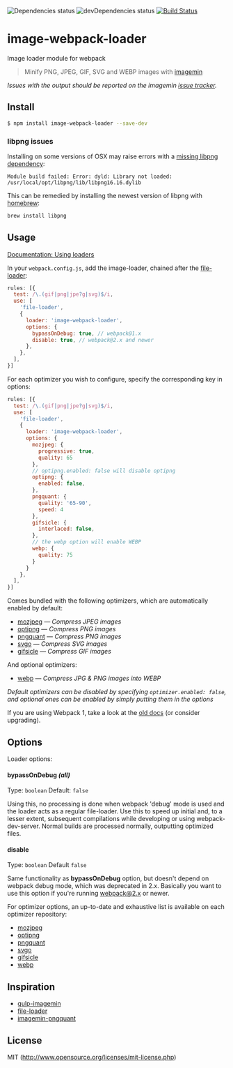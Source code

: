 ![Dependencies status](https://david-dm.org/tcoopman/image-webpack-loader/status.svg)
![devDependencies status](https://david-dm.org/tcoopman/image-webpack-loader/dev-status.svg)
[![Build Status](https://travis-ci.org/tcoopman/image-webpack-loader.svg?branch=master)](https://travis-ci.org/tcoopman/image-webpack-loader)
# image-webpack-loader

Image loader module for webpack

> Minify PNG, JPEG, GIF, SVG and WEBP images with [imagemin](https://github.com/kevva/imagemin)

*Issues with the output should be reported on the imagemin [issue tracker](https://github.com/kevva/imagemin/issues).*

## Install

```sh
$ npm install image-webpack-loader --save-dev
```

### libpng issues

Installing on some versions of OSX may raise errors with a [missing libpng dependency](https://github.com/tcoopman/image-webpack-loader/issues/51#issuecomment-273597313): 
```
Module build failed: Error: dyld: Library not loaded: /usr/local/opt/libpng/lib/libpng16.16.dylib
```
This can be remedied by installing the newest version of libpng with [homebrew](http://brew.sh/):

```sh
brew install libpng
```

## Usage

[Documentation: Using loaders](https://webpack.js.org/concepts/loaders/)

In your `webpack.config.js`, add the image-loader, chained after the [file-loader](https://github.com/webpack/file-loader):

```js
rules: [{
  test: /\.(gif|png|jpe?g|svg)$/i,
  use: [
    'file-loader',
    {
      loader: 'image-webpack-loader',
      options: {
        bypassOnDebug: true, // webpack@1.x
        disable: true, // webpack@2.x and newer
      },
    },
  ],
}]
```

For each optimizer you wish to configure, specify the corresponding key in options:

```js
rules: [{
  test: /\.(gif|png|jpe?g|svg)$/i,
  use: [
    'file-loader',
    {
      loader: 'image-webpack-loader',
      options: {
        mozjpeg: {
          progressive: true,
          quality: 65
        },
        // optipng.enabled: false will disable optipng
        optipng: {
          enabled: false,
        },
        pngquant: {
          quality: '65-90',
          speed: 4
        },
        gifsicle: {
          interlaced: false,
        },
        // the webp option will enable WEBP
        webp: {
          quality: 75
        }
      }
    },
  ],
}]
```

Comes bundled with the following optimizers, which are automatically enabled by default:

- [mozjpeg](https://github.com/imagemin/imagemin-mozjpeg) — *Compress JPEG images*
- [optipng](https://github.com/kevva/imagemin-optipng) — *Compress PNG images*
- [pngquant](https://github.com/imagemin/imagemin-pngquant) — *Compress PNG images*
- [svgo](https://github.com/kevva/imagemin-svgo) — *Compress SVG images*
- [gifsicle](https://github.com/kevva/imagemin-gifsicle) — *Compress GIF images*

And optional optimizers:

- [webp](https://github.com/imagemin/imagemin-webp) — *Compress JPG & PNG images into WEBP*

_Default optimizers can be disabled by specifying `optimizer.enabled: false`, and optional ones can be enabled by simply putting them in the options_

If you are using Webpack 1, take a look at the [old docs](http://webpack.github.io/docs/using-loaders.html) (or consider upgrading).

## Options

Loader options:

#### bypassOnDebug *(all)*

Type: `boolean`
Default: `false`

Using this, no processing is done when webpack 'debug' mode is used and the loader acts as a regular file-loader. Use this to speed up initial and, to a lesser extent, subsequent compilations while developing or using webpack-dev-server. Normal builds are processed normally, outputting optimized files.

#### disable

Type: `boolean`
Default `false`

Same functionality as **bypassOnDebug** option, but doesn't depend on webpack debug mode, which was deprecated in 2.x. Basically you want to use this option if you're running webpack@2.x or newer.

For optimizer options, an up-to-date and exhaustive list is available on each optimizer repository:

- [mozjpeg](https://github.com/imagemin/imagemin-mozjpeg#options)
- [optipng](https://github.com/kevva/imagemin-optipng#options)
- [pngquant](https://github.com/imagemin/imagemin-pngquant#options)
- [svgo](https://github.com/imagemin/imagemin-svgo#options)
- [gifsicle](https://github.com/imagemin/imagemin-gifsicle#options)
- [webp](https://github.com/imagemin/imagemin-webp#options)

## Inspiration

* [gulp-imagemin](https://github.com/sindresorhus/gulp-imagemin)
* [file-loader](https://github.com/webpack/file-loader)
* [imagemin-pngquant](https://github.com/imagemin/imagemin-pngquant)

## License

MIT (http://www.opensource.org/licenses/mit-license.php)
